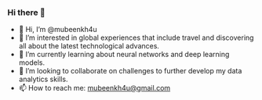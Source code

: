 ### Hi there 👋

- 👋 Hi, I’m @mubeenkh4u
- 👀 I’m interested in global experiences that include travel and discovering all about the latest technological advances.
- 🌱 I’m currently learning about neural networks and deep learning models.
- 💞️ I’m looking to collaborate on challenges to further develop my data analytics skills.
- 📫 How to reach me: mubeenkh4u@gmail.com
